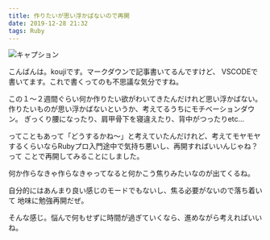 ```yaml
---
title: 作りたいが思い浮かばないので再開
date: 2019-12-28 21:32
tags: Ruby
---
```


![キャプション](https://kouji0224.github.io/jekyll/assets/images/miti.jpg)

こんばんは。koujiです。マークダウンで記事書いてるんですけど、
VSCODEで書いてます。これで書くってのも不思議な気分ですね。

この１〜２週間ぐらい何か作りたい欲がわいてきたんだけれど思い浮かばない。
作りたいものが思い浮かばないというか、考えてるうちにモチベーションダウン。
ぎっくり腰になったり、肩甲骨下を寝違えたり、背中がつったりetc...

ってこともあって「どうするかね〜」と考えていたんだけれど、考えてモヤモヤ
するくらいならRubyプロ入門途中で気持ち悪いし、再開すればいいんじゃね？って
ことで再開してみることにしました。

何か作らなきゃ作らなきゃってなると何かこう焦りみたいなのが出てくるね。

自分的にはあんまり良い感じのモードでもないし、焦る必要がないので落ち着いて
地味に勉強再開だぜ。

そんな感じ。悩んで何もせずに時間が過ぎていくなら、進めながら考えればいいね。